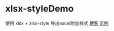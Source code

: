 # xlsx-styleDemo
使用 xlsx + xlsx-style 导出excel附加样式
[博客](https://blog.cqhpoldi.com/?p=650)
[示例](https://cqhpoldi.com/exportExcelDemo/index.html)